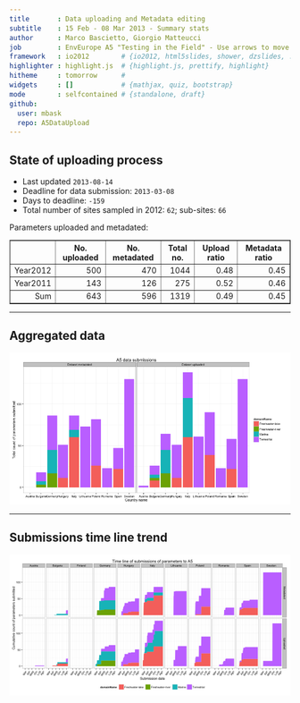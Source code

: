 ```yaml
---
title       : Data uploading and Metadata editing
subtitle    : 15 Feb - 08 Mar 2013 - Summary stats
author      : Marco Bascietto, Giorgio Matteucci
job         : EnvEurope A5 "Testing in the Field" - Use arrows to move between slides
framework   : io2012        # {io2012, html5slides, shower, dzslides, ...}
highlighter : highlight.js  # {highlight.js, prettify, highlight}
hitheme     : tomorrow      # 
widgets     : []            # {mathjax, quiz, bootstrap}
mode        : selfcontained # {standalone, draft}
github:
  user: mbask
  repo: A5DataUpload
---
```













## State of uploading process

* Last updated ``2013-08-14``
* Deadline for data submission: `2013-03-08`
* Days to deadline: ``-159``
* Total number of sites sampled in 2012: ``62``; sub-sites: ``66``

Parameters uploaded and metadated:
<!-- html table generated in R 3.0.1 by xtable 1.7-1 package -->
<!-- Wed Aug 14 09:07:07 2013 -->
<TABLE border=1>
<TR> <TH>  </TH> <TH> No. uploaded </TH> <TH> No. metadated </TH> <TH> Total no. </TH> <TH> Upload ratio </TH> <TH> Metadata ratio </TH>  </TR>
  <TR> <TD align="right"> Year2012 </TD> <TD align="right"> 500 </TD> <TD align="right"> 470 </TD> <TD align="right"> 1044 </TD> <TD align="right"> 0.48 </TD> <TD align="right"> 0.45 </TD> </TR>
  <TR> <TD align="right"> Year2011 </TD> <TD align="right"> 143 </TD> <TD align="right"> 126 </TD> <TD align="right"> 275 </TD> <TD align="right"> 0.52 </TD> <TD align="right"> 0.46 </TD> </TR>
  <TR> <TD align="right"> Sum </TD> <TD align="right"> 643 </TD> <TD align="right"> 596 </TD> <TD align="right"> 1319 </TD> <TD align="right"> 0.49 </TD> <TD align="right"> 0.45 </TD> </TR>
   </TABLE>





---

## Aggregated data

![plot of chunk aggrDataByDomain](figure/A5DAMU-1aggrDataByDomain.png) 


---

## Submissions time line trend
 

![plot of chunk timeLineChart](figure/A5DAMU-1timeLineChart.png) 







